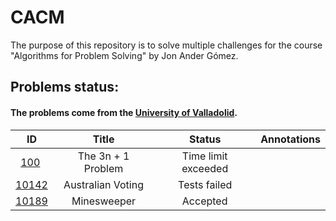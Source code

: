 # CACM

The purpose of this repository is to solve multiple challenges for the course "Algorithms for Problem Solving" by Jon Ander Gómez.

## Problems status:

#### The problems come from the [University of Valladolid](uva.onlinejudge.org).

<center>

| ID | Title | Status | Annotations |
|:--:|:-----:|:------:|:-----------:|
| [100](./N00100) | The 3n + 1 Problem | Time limit exceeded
| [10142](./N10142) | Australian Voting | Tests failed
| [10189](./N10189) | Minesweeper | Accepted

</center>